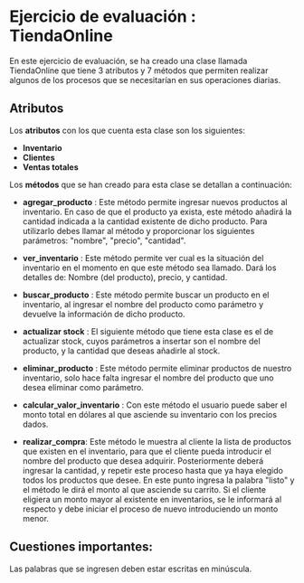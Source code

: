 
# Ejercicio de evaluación : TiendaOnline

En este ejercicio de evaluación, se ha creado una clase llamada TiendaOnline que tiene 3 atributos y 7 métodos que permiten realizar algunos de los procesos que se necesitarían en sus operaciones diarias.

## Atributos

Los **atributos** con los que cuenta esta clase son los siguientes: 

+ **Inventario**
+ **Clientes**
+ **Ventas totales**

Los **métodos** que se han creado para esta clase se detallan a continuación:

- **agregar_producto** : Este método permite ingresar nuevos productos al inventario. En caso de que el producto ya exista, este método añadirá la cantidad indicada a la cantidad existente de dicho producto. Para utilizarlo debes llamar al método y proporcionar los siguientes parámetros: "nombre", "precio", "cantidad".

- **ver_inventario** : Este método permite ver cual es la situación del inventario en el momento en que este método sea llamado. Dará los detalles de: Nombre (del producto), precio, y cantidad.

- **buscar_producto** : Este método permite buscar un producto en el inventario, al ingresar el nombre del producto como parámetro y devuelve la información de dicho producto.

- **actualizar stock** : El siguiente método que tiene esta clase es el de actualizar stock, cuyos parámetros a insertar son el nombre del producto, y la cantidad que deseas añadirle al stock. 

- **eliminar_producto** : Este método permite eliminar productos de nuestro inventario, solo hace falta ingresar el nombre del producto que uno desea eliminar como parámetro.

- **calcular_valor_inventario** : Con este método el usuario puede saber el monto total en dólares al que asciende su inventario con los precios dados. 

- **realizar_compra**: Este método le muestra al cliente la lista de productos que existen en el inventario, para que el cliente pueda introducir el nombre del producto que desea adquirir. Posteriormente deberá ingresar la cantidad, y repetir este proceso hasta que ya haya elegido todos los productos que desee. En este punto ingresa la palabra "listo" y el método le dirá el monto al que asciende su carrito. Si el cliente eligiera un monto mayor al existente en inventarios, se le informará al respecto y debe iniciar el proceso de nuevo introduciendo un monto menor.

## Cuestiones importantes:

Las palabras que se ingresen deben estar escritas en minúscula.
